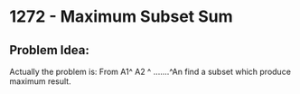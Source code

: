 # 1272 - Maximum Subset Sum
##  Problem Idea:
Actually the problem is:  From A1^ A2 ^ .......^An find a subset which produce maximum result.   


<!--stackedit_data:
eyJoaXN0b3J5IjpbLTEyOTgxOTk3OF19
-->